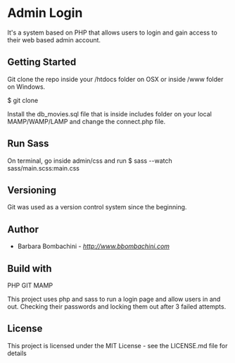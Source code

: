# Admin Login
It's a system based on PHP that allows users to login and gain access to their web based admin account.

## Getting Started
Git clone the repo inside your /htdocs folder on OSX or inside /www folder on Windows.

$ git clone <repo-url> <folder-name>

Install the db_movies.sql file that is inside includes folder on your local MAMP/WAMP/LAMP and change the connect.php file.

## Run Sass
On terminal, go inside admin/css and run
$ sass --watch sass/main.scss:main.css

## Versioning
Git was used as a version control system since the beginning.

## Author
+ Barbara Bombachini - *http://www.bbombachini.com*

## Build with
PHP
GIT
MAMP

This project uses php and sass to run a login page and allow users in and out. Checking their passwords and locking them out after 3 failed attempts.

## License
This project is licensed under the MIT License - see the LICENSE.md file for details
